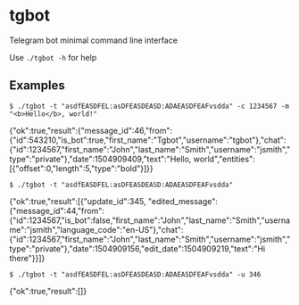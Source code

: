 # tgbot
Telegram bot minimal command line interface

Use `./tgbot -h` for help

## Examples

```shell
$ ./tgbot -t "asdfEASDFEL:asDFEASDEASD:ADAEASDFEAFvsdda" -c 1234567 -m "<b>Hello</b>, world!"

```
{"ok":true,"result":{"message_id":46,"from":{"id":543210,"is_bot":true,"first_name":"Tgbot","username":"tgbot"},"chat":{"id":1234567,"first_name":"John","last_name":"Smith","username":"jsmith","type":"private"},"date":1504909409,"text":"Hello, world","entities":[{"offset":0,"length":5,"type":"bold"}]}}


```shell
$ ./tgbot -t "asdfEASDFEL:asDFEASDEASD:ADAEASDFEAFvsdda"
```

{"ok":true,"result":[{"update_id":345,
"edited_message":{"message_id":44,"from":{"id":1234567,"is_bot":false,"first_name":"John","last_name":"Smith","username":"jsmith","language_code":"en-US"},"chat":{"id":1234567,"first_name":"John","last_name":"Smith","username":"jsmith","type":"private"},"date":1504909156,"edit_date":1504909219,"text":"Hi there"}}]}
      
```shell
$ ./tgbot -t "asdfEASDFEL:asDFEASDEASD:ADAEASDFEAFvsdda" -u 346
```
{"ok":true,"result":[]}
    
